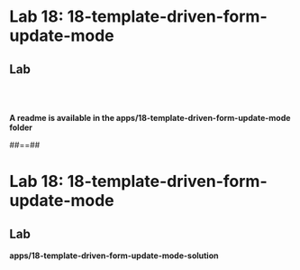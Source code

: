 <!-- .slide: class="exercice" -->

# Lab 18: 18-template-driven-form-update-mode

## Lab

<br/><br/>

<b>A readme is available in the apps/18-template-driven-form-update-mode folder</b>

##==##

<!-- .slide: class="exercice full-center" -->

# Lab 18: 18-template-driven-form-update-mode

## Lab

<b>apps/18-template-driven-form-update-mode-solution</b>
